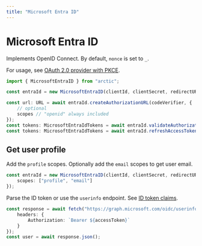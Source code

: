 ```yaml
---
title: "Microsoft Entra ID"
---
```


# Microsoft Entra ID

Implements OpenID Connect. By default, `nonce` is set to `_`.

For usage, see [OAuth 2.0 provider with PKCE](../oauth2-pkce.md).

```ts
import { MicrosoftEntraID } from "arctic";

const entraId = new MicrosoftEntraID(clientId, clientSecret, redirectURI);
```

```ts
const url: URL = await entraId.createAuthorizationURL(codeVerifier, {
	// optional
	scopes // "openid" always included
});
const tokens: MicrosoftEntraIdTokens = await entraId.validateAuthorizationCode(code, codeVerifier);
const tokens: MicrosoftEntraIdTokens = await entraId.refreshAccessToken(refreshToken);
```

## Get user profile

Add the `profile` scopes. Optionally add the `email` scopes to get user email.

```ts
const entraId = new MicrosoftEntraID(clientId, clientSecret, redirectURI, {
	scopes: ["profile", "email"]
});
```

Parse the ID token or use the `userinfo` endpoint. See [ID token claims](https://learn.microsoft.com/en-us/entra/identity-platform/id-token-claims-reference).

```ts
const response = await fetch("https://graph.microsoft.com/oidc/userinfo", {
	headers: {
		Authorization: `Bearer ${accessToken}`
	}
});
const user = await response.json();
```
